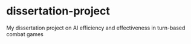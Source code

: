 # dissertation-project
My dissertation project on AI efficiency and effectiveness in turn-based combat games
